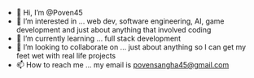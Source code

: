 - 👋 Hi, I’m @Poven45
- 👀 I’m interested in ... web dev, software engineering, AI, game development and just about anything that involved coding
- 🌱 I’m currently learning ... full stack development
- 💞️ I’m looking to collaborate on ... just about anything so I can get my feet wet with real life projects
- 📫 How to reach me ... my email is povensangha45@gmail.com

<!---
Poven45/Poven45 is a ✨ special ✨ repository because its `README.md` (this file) appears on your GitHub profile.
You can click the Preview link to take a look at your changes.
--->
